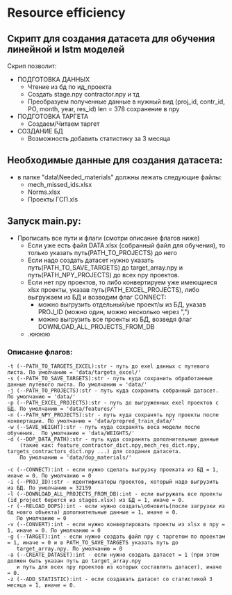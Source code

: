 # **Resource efficiency**
## Скрипт для создания датасета для обучения линейной и lstm моделей
Скрип позволит:
* ПОДГОТОВКА ДАННЫХ
    -  Чтение из бд по ид_проекта
    -  Создать stage.npy contractor.npy и тд
    -  Преобразуем полученные данные в нужный вид (proj_id, contr_id, PO, month, year, res_id) len = 378
            сохранение в npy 
*  ПОДГОТОВКА ТАРГЕТА
    -  Создаем/Читаем таргет
* СОЗДАНИЕ БД
    -  Возможность добавить статистику за 3 месяца

## Необходимые данные для создания датасета:
* в папке "data\Needed_materials" должны лежать следующие файлы:
    - mech_missed_ids.xlsx
    - Norms.xlsx
    - Проекты ГСП.xls

## Запуск main.py:
- Прописать все пути и флаги (смотри описание флагов ниже)
    - Если уже есть файл DATA.xlsx (собранный файл для обучения), то только указать путь(PATH_TO_PROJECTS) до него
    - Если надо создать датасет нужно указать путь(PATH_TO_SAVE_TARGETS) до target_array.npy и путь(PATH_NPY_PROJECTS) до всех npy проектов.
    - Если нет npy проектов, то либо конвертируем уже имеющиеся xlsx проекты, указав путь(PATH_EXCEL_PROJECTS), либо выгружаем из БД и возводим флаг CONNECT:
        - можно выгрузить отдельный/ые проект/ы из БД, указав PROJ_ID (можно один, можно несколько через ",")
        - можно выгрузить все проекты из БД, возведя флаг DOWNLOAD_ALL_PROJECTS_FROM_DB
    - .юююю

### Описание флагов:
    -t (--PATH_TO_TARGETS_EXCEL):str - путь до exel данных с путевого листа. По умолчанию = 'data/targets_excel/'
    -s (--PATH_TO_SAVE_TARGETS):str - путь куда сохранить обработанные данные путевого листа. По умолчанию = 'data/'
    -j (--PATH_TO_PROJECTS):str - путь куда сохранить собранный датасет. По умолчанию = 'data/'
    -p (--PATH_EXCEL_PROJECTS):str - путь до выгруженных exel проектов с БД. По умолчанию = 'data/features/'
    -n (--PATH_NPY_PROJECTS):str - путь куда сохранять npy проекты после конвертации. По умолчанию = 'data/prepred_train_data/'
    -w (--SAVE_WEIGHT):str - путь куда сохранять веса модели после обучения.  По умолчанию = 'data/WEIGHTS/'
    -d (--DOP_DATA_PATH):str - путь куда сохранять дополнительные данные 
        (такие как: feature_contractor_dict.npy,mech_res_dict.npy, targets_contractors_dict.npy ...) для создания датасета. 
        По умолчанию = 'data/dop_materials/'

    -c (--CONNECT):int - если нужно сделать выгрузку проеката из БД = 1, иначе = 0. По умолчанию = 0
    -i (--PROJ_ID):str - идентификаторы проектов, который надо выгрузить из БД. По умолчанию = 32159
    -l (--DOWNLOAD_ALL_PROJECTS_FROM_DB):int - если выгружать все проекты (id_project берется из stages.xlsx) из БД = 1, иначе = 0.
    -r (--RELOAD_DOPS):int - если нужно создать\обновить(после загрузки из бд новго объекта) дополнительные данные = 1, иначе = 0.
       По умолчанию = 0
    -v (--CONVERT):int - если нужно конвертировать проекты из xlsx в npy = 1, иначе = 0. По умолчанию = 0
    -g (--TARGET):int - если нужно создать файл npy с таргетом по проектам = 1, иначе = 0 и в PATH_TO_SAVE_TARGETS указать путь до 
       target_array.npy. По умолчанию = 0
    -a (--CREATE_DATASET):int - если нужно создать датасет = 1 (при этом должен быть указан путь до target_array.npy
       и путь для всех npy проектов из которых составлять датасет), иначе = 0.  
    -z (--ADD_STATISTIC):int - если создавать датасет со статистикой 3 месяца = 1, иначе = 0.
    


    












